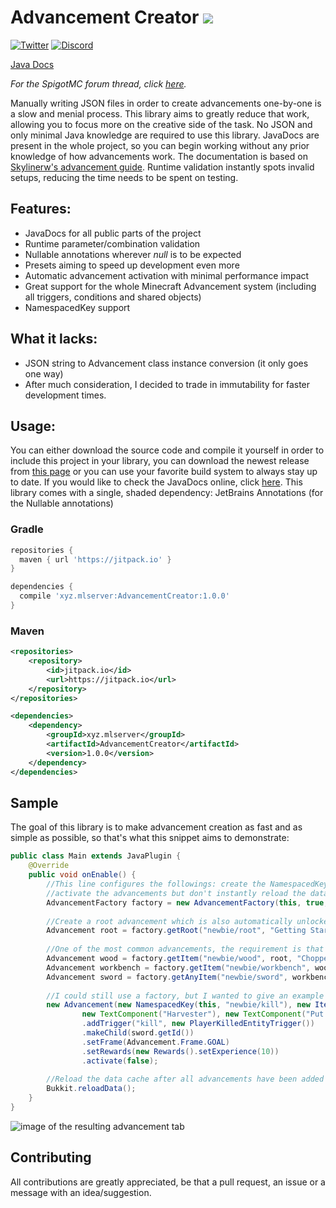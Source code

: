# Advancement Creator [![](https://jitpack.io/v/xyz.mlserver/AdvancementCreator.svg)](https://jitpack.io/v/#xyz.mlserver/AdvancementCreator)

[![Twitter](https://badgen.net/twitter/follow/monster_2408?icon=twitter)](https://twitter.com/monster_2408)
[![Discord](https://discord.com/api/guilds/556844677115150366/widget.png)](https://discord.mlserver.xyz)

[Java Docs](https://adc.mlserver.jp/)

*For the SpigotMC forum thread, click [here](https://www.spigotmc.org/threads/advancement-creator-rapid-advancement-creation-library.293465/).*

Manually writing JSON files in order to create advancements one-by-one is a slow and menial process.
This library aims to greatly reduce that work, allowing you to focus more on the creative side of the task.
No JSON and only minimal Java knowledge are required to use this library.
JavaDocs are present in the whole project, so you can begin working without any prior knowledge of how advancements work.
The documentation is based on [Skylinerw's advancement guide](https://github.com/skylinerw/guides/blob/master/java/advancements.md).
Runtime validation instantly spots invalid setups, reducing the time needs to be spent on testing.

## Features:
 - JavaDocs for all public parts of the project
 - Runtime parameter/combination validation
 - Nullable annotations wherever *null* is to be expected
 - Presets aiming to speed up development even more
 - Automatic advancement activation with minimal performance impact
 - Great support for the whole Minecraft Advancement system (including all triggers, conditions and shared objects)
 - NamespacedKey support

## What it lacks:
 - JSON string to Advancement class instance conversion (it only goes one way)
 - After much consideration, I decided to trade in immutability for faster development times.

## Usage:
You can either download the source code and compile it yourself in order to include this project in your library, you can download the newest release from [this page](https://github.com/Trigary/AdvancementCreator/releases) or you can use your favorite build system to always stay up to date.
If you would like to check the JavaDocs online, click [here](http://trigary.hu/javadocs/advancement-creator/).
This library comes with a single, shaded dependency: JetBrains Annotations (for the Nullable annotations)

### Gradle
```groovy
repositories {
  maven { url 'https://jitpack.io' }
}

dependencies {
  compile 'xyz.mlserver:AdvancementCreator:1.0.0'
}
```

### Maven

```xml
<repositories>
    <repository>
        <id>jitpack.io</id>
        <url>https://jitpack.io</url>
    </repository>
</repositories>
```
```xml
<dependencies>
    <dependency>
        <groupId>xyz.mlserver</groupId>
        <artifactId>AdvancementCreator</artifactId>
        <version>1.0.0</version>
    </dependency>
</dependencies>
```

## Sample
The goal of this library is to make advancement creation as fast and as simple as possible,
so that's what this snippet aims to demonstrate:

```java
public class Main extends JavaPlugin {
    @Override
    public void onEnable() {
        //This line configures the followings: create the NamespacedKeys in this plugin's namespace,
        //activate the advancements but don't instantly reload the data cache
        AdvancementFactory factory = new AdvancementFactory(this, true, false);
        
        //Create a root advancement which is also automatically unlocked (with a player head icon)
        Advancement root = factory.getRoot("newbie/root", "Getting Started", "Newbie Advancements", MaterialId.SKULL, 3, "blocks/dirt");
        
        //One of the most common advancements, the requirement is that you obtain an item:
        Advancement wood = factory.getItem("newbie/wood", root, "Chopper", "Chop down a tree", MaterialId.LOG);
        Advancement workbench = factory.getItem("newbie/workbench", wood, "Crafter", "Craft yourself a crafting table", MaterialId.CRAFTING_TABLE);
        Advancement sword = factory.getAnyItem("newbie/sword", workbench, "Armed to Teeth", "Craft a sword", MaterialId.WOODEN_SWORD, MaterialId.STONE_SWORD);
        
        //I could still use a factory, but I wanted to give an example of how development works without it:
        new Advancement(new NamespacedKey(this, "newbie/kill"), new ItemObject().setItem(MaterialId.STONE_SWORD),
                new TextComponent("Harvester"), new TextComponent("Put your weapon to good use"))
                .addTrigger("kill", new PlayerKilledEntityTrigger())
                .makeChild(sword.getId())
                .setFrame(Advancement.Frame.GOAL)
                .setRewards(new Rewards().setExperience(10))
                .activate(false);
        
        //Reload the data cache after all advancements have been added
        Bukkit.reloadData();
    }
}
```

![image of the resulting advancement tab](https://i.imgur.com/C6yUGif.png)

## Contributing
All contributions are greatly appreciated, be that a pull request, an issue or a message with an idea/suggestion.
